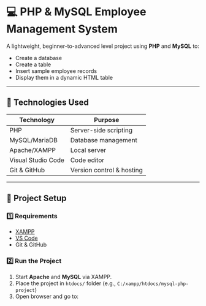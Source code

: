 # 💻 PHP & MySQL Employee Management System

A lightweight, beginner-to-advanced level project using **PHP** and **MySQL** to:

- Create a database
- Create a table
- Insert sample employee records
- Display them in a dynamic HTML table

---

## 🚀 Technologies Used

| Technology      | Purpose                    |
|-----------------|----------------------------|
| PHP             | Server-side scripting      |
| MySQL/MariaDB   | Database management        |
| Apache/XAMPP    | Local server               |
| Visual Studio Code | Code editor             |
| Git & GitHub    | Version control & hosting |

---

## 📂 Project Setup

### 1️⃣ Requirements

- [XAMPP](https://www.apachefriends.org/index.html)
- [VS Code](https://code.visualstudio.com/)
- Git & GitHub

### 2️⃣ Run the Project

1. Start **Apache** and **MySQL** via XAMPP.
2. Place the project in `htdocs/` folder (e.g., `C:/xampp/htdocs/mysql-php-project`)
3. Open browser and go to:

